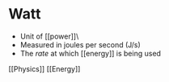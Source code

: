 # Watt

- Unit of [[power]]\
- Measured in joules per second (J/s)
- The *rate* at which [[energy]] is being used

[[Physics]] [[Energy]]

